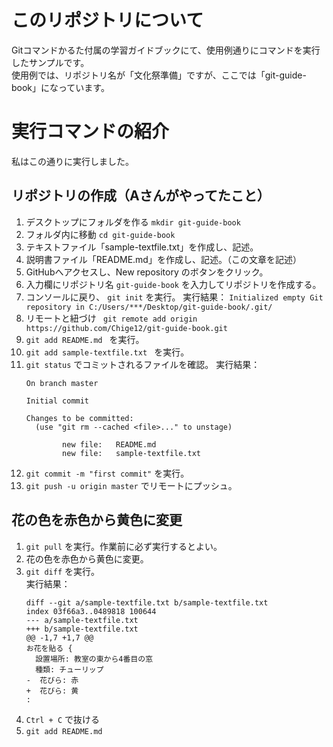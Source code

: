 # このリポジトリについて
Gitコマンドかるた付属の学習ガイドブックにて、使用例通りにコマンドを実行したサンプルです。  
使用例では、リポジトリ名が「文化祭準備」ですが、ここでは「git-guide-book」になっています。

# 実行コマンドの紹介
私はこの通りに実行しました。

## リポジトリの作成（Aさんがやってたこと）
1. デスクトップにフォルダを作る `mkdir git-guide-book`
2. フォルダ内に移動 `cd git-guide-book`
3. テキストファイル「sample-textfile.txt」を作成し、記述。
4. 説明書ファイル「README.md」を作成し、記述。（この文章を記述）
5. GitHubへアクセスし、New repository のボタンをクリック。
6. 入力欄にリポジトリ名 `git-guide-book` を入力してリポジトリを作成する。
7. コンソールに戻り、 `git init` を実行。
    実行結果： `Initialized empty Git repository in C:/Users/***/Desktop/git-guide-book/.git/`
8. リモートと紐づけ ` git remote add origin https://github.com/Chige12/git-guide-book.git` 
9. `git add README.md ` を実行。
10. `git add sample-textfile.txt ` を実行。
11. `git status` でコミットされるファイルを確認。
    実行結果：
    ```
    On branch master

    Initial commit

    Changes to be committed:
      (use "git rm --cached <file>..." to unstage)

            new file:   README.md
            new file:   sample-textfile.txt
    ```
12. `git commit -m "first commit"` を実行。
13. `git push -u origin master` でリモートにプッシュ。

## 花の色を赤色から黄色に変更
1. `git pull` を実行。作業前に必ず実行するとよい。
2. 花の色を赤色から黄色に変更。
3. `git diff` を実行。  
    実行結果：  
    ```
    diff --git a/sample-textfile.txt b/sample-textfile.txt
    index 03f66a3..0489818 100644
    --- a/sample-textfile.txt
    +++ b/sample-textfile.txt
    @@ -1,7 +1,7 @@
    お花を貼る {
      設置場所: 教室の東から4番目の窓
      種類: チューリップ
    -  花びら: 赤
    +  花びら: 黄
    :
    ```
4. `Ctrl + C` で抜ける
5. `git add README.md`



